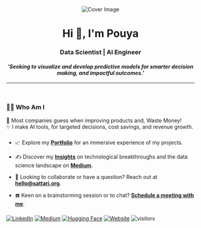<div align="center">
  <img src="https://sattari.org/wp-content/uploads/2024/01/output-onlinegiftools.gif" alt="Cover Image" style="max-width:100%; max-height:300px; pointer-events: none;">
</div>

###

<h1 align="center">Hi 👋, I'm Pouya</h1>
<h3 align="center">Data Scientist | AI Engineer</h3>
<h4 align="center"><i>'Seeking to visualize and develop predictive models for smarter decision making, and impactful outcomes.'</i></h4>


---
<br>


<h3 align="left">👨‍💻 Who Am I</h3>

💭 Most companies guess  when improving products and, Waste Money!
<br> ✨ I make AI tools, for targeted decisions, cost savings, and revenue growth.

###

- 📈 Explore my **[Portfolio](https://sattari.org/PROJECTS)** for an immersive experience of my projects.

- ✍️ Discover my **[Insights](http://pouyasattari.medium.com/)** on technological breakthroughs and the data science landscape on **[Medium](http://pouyasattari.medium.com/)**.

- 💌 Looking to collaborate or have a question? Reach out at **[hello@sattari.org](mailto:hello@sattari.org)**.

- ☎️ Keen on a brainstorming session or to chat? **[Schedule a meeting with me](https://cal.com/sattari)**.

###

<div align="left">
  <a href="https://www.linkedin.com/in/pouya-sattari/" target="_blank"><img src="https://img.shields.io/badge/LinkedIn-%230077B5.svg?&style=for-the-badge&logo=linkedin&logoColor=white" alt="LinkedIn"></a>
  <a href="http://pouyasattari.medium.com/" target="_blank"><img src="https://img.shields.io/badge/Medium-%2312100E.svg?&style=for-the-badge&logo=medium&logoColor=white" alt="Medium"></a>
  <a href="https://huggingface.co/sattari" target="_blank"><img src="https://img.shields.io/badge/HuggingFace-%23FF9A00.svg?&style=for-the-badge&logo=huggingface&logoColor=white" alt="Hugging Face"></a>
  <a href="https://www.sattari.org" target="_blank"><img src="https://img.shields.io/badge/SATTARI.org-%23323330.svg?&style=for-the-badge&logo=internetexplorer&logoColor=blue" alt="Website"></a>
   <img src="https://komarev.com/ghpvc/?username=pouyasattari&label=Visitors&color=blue&style=flat-square" alt="visitors">
</div>

<br><br>


